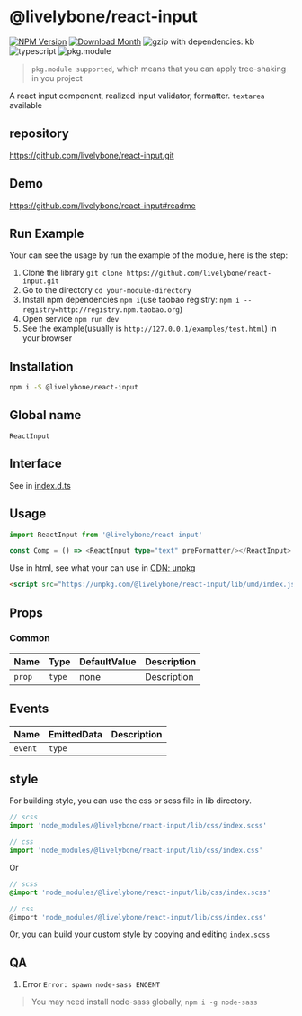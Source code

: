 # @livelybone/react-input
[![NPM Version](http://img.shields.io/npm/v/@livelybone/react-input.svg?style=flat-square)](https://www.npmjs.com/package/@livelybone/react-input)
[![Download Month](http://img.shields.io/npm/dm/@livelybone/react-input.svg?style=flat-square)](https://www.npmjs.com/package/@livelybone/react-input)
![gzip with dependencies: kb](https://img.shields.io/badge/gzip--with--dependencies-kb-brightgreen.svg "gzip with dependencies: kb")
![typescript](https://img.shields.io/badge/typescript-supported-blue.svg "typescript")
![pkg.module](https://img.shields.io/badge/pkg.module-supported-blue.svg "pkg.module")

> `pkg.module supported`, which means that you can apply tree-shaking in you project

A react input component, realized input validator, formatter. `textarea` available

## repository
https://github.com/livelybone/react-input.git

## Demo
https://github.com/livelybone/react-input#readme

## Run Example
Your can see the usage by run the example of the module, here is the step:

1. Clone the library `git clone https://github.com/livelybone/react-input.git`
2. Go to the directory `cd your-module-directory`
3. Install npm dependencies `npm i`(use taobao registry: `npm i --registry=http://registry.npm.taobao.org`)
4. Open service `npm run dev`
5. See the example(usually is `http://127.0.0.1/examples/test.html`) in your browser

## Installation
```bash
npm i -S @livelybone/react-input
```

## Global name
`ReactInput`

## Interface
See in [index.d.ts](./index.d.ts)

## Usage
```typescript jsx
import ReactInput from '@livelybone/react-input'

const Comp = () => <ReactInput type="text" preFormatter/></ReactInput>
```

Use in html, see what your can use in [CDN: unpkg](https://unpkg.com/@livelybone/react-input/lib/umd/)
```html
<script src="https://unpkg.com/@livelybone/react-input/lib/umd/index.js"></script>
```

## Props

### Common
| Name                      | Type                                      | DefaultValue                                  | Description  |
| ------------------------- | ----------------------------------------- | --------------------------------------------- | ------------ |
| `prop`                    | `type`                                    | none                                          | Description |


## Events
| Name              | EmittedData           | Description                                       |
| ----------------- | --------------------- | ------------------------------------------------- |
| `event`           | `type`                |  |

## style
For building style, you can use the css or scss file in lib directory.
```js
// scss
import 'node_modules/@livelybone/react-input/lib/css/index.scss'

// css
import 'node_modules/@livelybone/react-input/lib/css/index.css'
```
Or
```scss
// scss
@import 'node_modules/@livelybone/react-input/lib/css/index.scss'

// css
@import 'node_modules/@livelybone/react-input/lib/css/index.css'
```

Or, you can build your custom style by copying and editing `index.scss`

## QA

1. Error `Error: spawn node-sass ENOENT`

> You may need install node-sass globally, `npm i -g node-sass`
